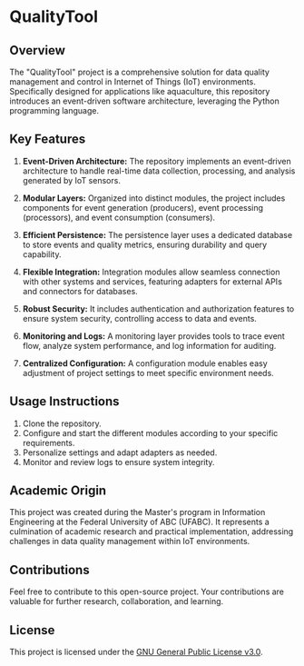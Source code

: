 # QualityTool

## Overview

The "QualityTool" project is a comprehensive solution for data quality management and control in Internet of Things (IoT) environments. Specifically designed for applications like aquaculture, this repository introduces an event-driven software architecture, leveraging the Python programming language.

## Key Features

1. **Event-Driven Architecture:** The repository implements an event-driven architecture to handle real-time data collection, processing, and analysis generated by IoT sensors.

2. **Modular Layers:** Organized into distinct modules, the project includes components for event generation (producers), event processing (processors), and event consumption (consumers).

3. **Efficient Persistence:** The persistence layer uses a dedicated database to store events and quality metrics, ensuring durability and query capability.

4. **Flexible Integration:** Integration modules allow seamless connection with other systems and services, featuring adapters for external APIs and connectors for databases.

5. **Robust Security:** It includes authentication and authorization features to ensure system security, controlling access to data and events.

6. **Monitoring and Logs:** A monitoring layer provides tools to trace event flow, analyze system performance, and log information for auditing.

7. **Centralized Configuration:** A configuration module enables easy adjustment of project settings to meet specific environment needs.

## Usage Instructions

1. Clone the repository.
2. Configure and start the different modules according to your specific requirements.
3. Personalize settings and adapt adapters as needed.
4. Monitor and review logs to ensure system integrity.

## Academic Origin

This project was created during the Master's program in Information Engineering at the Federal University of ABC (UFABC). It represents a culmination of academic research and practical implementation, addressing challenges in data quality management within IoT environments.

## Contributions

Feel free to contribute to this open-source project. Your contributions are valuable for further research, collaboration, and learning.

## License

This project is licensed under the [GNU General Public License v3.0](LICENSE).


